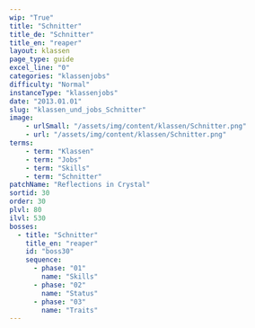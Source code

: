 ```yaml
---
wip: "True"
title: "Schnitter"
title_de: "Schnitter"
title_en: "reaper"
layout: klassen
page_type: guide
excel_line: "0"
categories: "klassenjobs"
difficulty: "Normal"
instanceType: "klassenjobs"
date: "2013.01.01"
slug: "klassen_und_jobs_Schnitter"
image:
    - urlSmall: "/assets/img/content/klassen/Schnitter.png"
    - url: "/assets/img/content/klassen/Schnitter.png"
terms:
    - term: "Klassen"
    - term: "Jobs"
    - term: "Skills"
    - term: "Schnitter"
patchName: "Reflections in Crystal"
sortid: 30
order: 30
plvl: 80
ilvl: 530
bosses:
  - title: "Schnitter"
    title_en: "reaper"
    id: "boss30"
    sequence:
      - phase: "01"
        name: "Skills"
      - phase: "02"
        name: "Status"
      - phase: "03"
        name: "Traits"
---
```

